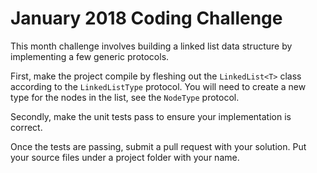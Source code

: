 # January 2018 Coding Challenge

This month challenge involves building a linked list data structure by implementing a few generic protocols.

First, make the project compile by fleshing out the `LinkedList<T>` class according to the `LinkedListType` protocol. You will need to create a new type for the nodes in the list, see the `NodeType` protocol.

Secondly, make the unit tests pass to ensure your implementation is correct.

Once the tests are passing, submit a pull request with your solution. Put your source files under a project folder with your name.

